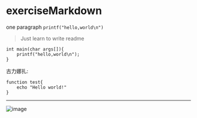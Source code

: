 # exerciseMarkdown  
one paragraph `printf("hello,world\n")`  
> Just learn to write readme  

    int main(char args[]){  
        printf("hello,world\n");  
    }  

古力娜扎:  
```
function test{
    echo "Hello world!"
}
```
***
![image](https://github.com/limall/exerciseMarkdown/raw/master/forReadme/sample.png)  
